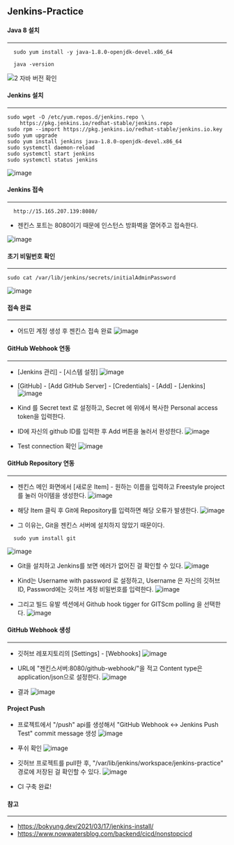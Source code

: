 ## Jenkins-Practice

#### Java 8 설치
---
```shell
  sudo yum install -y java-1.8.0-openjdk-devel.x86_64
  
  java -version
```

![2  자바 버전 확인](https://user-images.githubusercontent.com/76584547/128869813-eda056eb-d3cb-442a-bc05-cf5787752009.png)



#### Jenkins 설치
---
```shell
sudo wget -O /etc/yum.repos.d/jenkins.repo \
    https://pkg.jenkins.io/redhat-stable/jenkins.repo
sudo rpm --import https://pkg.jenkins.io/redhat-stable/jenkins.io.key
sudo yum upgrade
sudo yum install jenkins java-1.8.0-openjdk-devel.x86_64
sudo systemctl daemon-reload
sudo systemctl start jenkins
sudo systemctl status jenkins
```

![image](https://user-images.githubusercontent.com/76584547/128870468-c21da6dd-1db6-45a4-b8fc-2a202a103fb7.png)

#### Jenkins 접속
---
```url
  http://15.165.207.139:8080/
```
+ 젠킨스 포트는 8080이기 때문에 인스턴스 방화벽을 열어주고 접속한다.

![image](https://user-images.githubusercontent.com/76584547/128870887-b3475417-94e6-4fb9-aa83-cdef7016c90c.png)


#### 초기 비밀번호 확인
---
```shell
sudo cat /var/lib/jenkins/secrets/initialAdminPassword
```
![image](https://user-images.githubusercontent.com/76584547/128871084-8b99e070-1a53-4fa6-be92-433f7fa04777.png)


#### 접속 완료
----
+ 어드민 계정 생성 후 젠킨스 접속 완료
![image](https://user-images.githubusercontent.com/76584547/128871950-4079bbf8-d113-412f-9a9f-72662c3374e2.png)



#### GitHub Webhook 연동
---
+ [Jenkins 관리] - [시스템 설정]
![image](https://user-images.githubusercontent.com/76584547/128872334-e573a146-c7b0-4132-b60c-72fa7c2a161c.png)


+ [GitHub] - [Add GitHub Server] - [Credentials] - [Add] - [Jenkins] 
![image](https://user-images.githubusercontent.com/76584547/128872730-6cb03d2c-0133-4741-92e9-8ade5e7a37e3.png)

+ Kind 를 Secret text 로 설정하고, Secret 에 위에서 복사한 Personal access token을 입력한다. 
+ ID에 자신의 github ID를 입력한 후 Add 버튼을 눌러서 완성한다.
![image](https://user-images.githubusercontent.com/76584547/128873014-c65a5ab3-28a6-48a8-b60c-ceebe6071591.png)

+ Test connection 확인
![image](https://user-images.githubusercontent.com/76584547/128873145-817bb5b7-37c0-466f-9d95-94595ce71510.png)


#### GitHub Repository 연동
---
+ 젠킨스 메인 화면에서 [새로운 Item] - 원하는 이름을 입력하고 Freestyle project 를 눌러 아이템을 생성한다.
![image](https://user-images.githubusercontent.com/76584547/128873439-1117ffab-a317-445a-accb-df86d848ca9d.png)

+ 해당 Item 클릭 후 Git에 Repository를 입력하면 해당 오류가 발생한다.
![image](https://user-images.githubusercontent.com/76584547/128874002-29e55614-a818-4f80-b2e2-740828d654ad.png)

+ 그 이유는, Git을 젠킨스 서버에 설치하지 않았기 때문이다.
```shell
  sudo yum install git
```
![image](https://user-images.githubusercontent.com/76584547/128874347-85c2cbb9-22c4-491b-acbd-0e458a63c772.png)


+ Git을 설치하고 Jenkins를 보면 에러가 없어진 걸 확인할 수 있다.
![image](https://user-images.githubusercontent.com/76584547/128874405-b21614a6-83ca-4ea9-ada3-5538c8414bbe.png)


+ Kind는 Username with password 로 설정하고, Username 은 자신의 깃허브 ID, Password에는 깃허브 계정 비밀번호를 입력한다.
![image](https://user-images.githubusercontent.com/76584547/128874541-70df5719-807d-4f29-9cca-4c7a15e3badf.png)

+ 그리고 빌드 유발 섹션에서 Github hook tigger for GITScm polling 을 선택한다.
![image](https://user-images.githubusercontent.com/76584547/128875782-02ce4f9e-a7a4-45e3-8fd5-43d9092f0871.png)

#### GitHub Webhook 생성
---
+ 깃허브 레포지토리의 [Settings] - [Webhooks]
![image](https://user-images.githubusercontent.com/76584547/128876700-6d1c5707-c96d-4b53-b63a-833d147ffc79.png)

+ URL에 "젠킨스서버:8080/github-webhook/"을 적고 Content type은 application/json으로 설정한다.
![image](https://user-images.githubusercontent.com/76584547/128881114-27b75303-b759-4702-ab46-b30d58266037.png)

+ 결과
![image](https://user-images.githubusercontent.com/76584547/128881293-f95002cc-6eda-4715-830c-cd4dc581f319.png)


#### Project Push
+ 프로젝트에서 "/push" api를 생성해서 "GitHub Webhook <-> Jenkins Push Test" commit message 생성
![image](https://user-images.githubusercontent.com/76584547/128881734-1ef9df95-4702-426b-9a7d-f5bee5ecf487.png)

+ 푸쉬 확인
![image](https://user-images.githubusercontent.com/76584547/128882084-037814b4-0593-4c2c-9ea8-224be1872651.png)

+ 깃허브 프로젝트를 pull한 후, "/var/lib/jenkins/workspace/jenkins-practice" 경로에 저장된 걸 확인할 수 있다.
![image](https://user-images.githubusercontent.com/76584547/128882578-e68e0bcd-1ced-45f2-a32d-9a3d40dae184.png)

+ CI 구축 완료!

#### 참고
---
 + https://bokyung.dev/2021/03/17/jenkins-install/
 + https://www.nowwatersblog.com/backend/cicd/nonstopcicd
